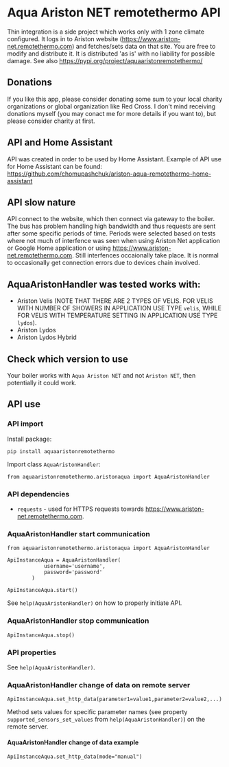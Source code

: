 # Aqua Ariston NET remotethermo API
Thin integration is a side project which works only with 1 zone climate configured. It logs in to Ariston website (https://www.ariston-net.remotethermo.com) and fetches/sets data on that site.
You are free to modify and distribute it. It is distributed 'as is' with no liability for possible damage.
See also https://pypi.org/project/aquaaristonremotethermo/

## Donations
If you like this app, please consider donating some sum to your local charity organizations or global organization like Red Cross. I don't mind receiving donations myself (you may conact me for more details if you want to), but please consider charity at first.

## API and Home Assistant
API was created in order to be used by Home Assistant. Example of API use for Home Assistant can be found: https://github.com/chomupashchuk/ariston-aqua-remotethermo-home-assistant

## API slow nature
API connect to the website, which then connect via gateway to the boiler. The bus has problem handling high bandwidth and thus requests are sent after some specific periods of time. Periods were selected based on tests where not much of interfence was seen when using Ariston Net application or Google Home application or using https://www.ariston-net.remotethermo.com. Still interfences occaionally take place. It is normal to occasionally get connection errors due to devices chain involved.


## AquaAristonHandler was tested works with:
  - Ariston Velis (NOTE THAT THERE ARE 2 TYPES OF VELIS. FOR VELIS WITH NUMBER OF SHOWERS IN APPLICATION USE TYPE `velis`, WHILE FOR VELIS WITH TEMPERATURE SETTING IN APPLICATION USE TYPE `lydos`).
  - Ariston Lydos
  - Ariston Lydos Hybrid

## Check which version to use
Your boiler works with `Aqua Ariston NET` and not `Ariston NET`, then potentially it could work.

## API use
### API import
Install package:
```
pip install aquaaristonremotethermo
```
Import class `AquaAristonHandler`:
```
from aquaaristonremotethermo.aristonaqua import AquaAristonHandler
```

### API dependencies
  - `requests` - used for HTTPS requests towards https://www.ariston-net.remotethermo.com.
  

### AquaAristonHandler start communication
```
from aquaaristonremotethermo.aristonaqua import AquaAristonHandler

ApiInstanceAqua = AquaAristonHandler(
            username='username',
            password='password'
        )

ApiInstanceAqua.start()
```
See `help(AquaAristonHandler)` on how to properly initiate API.


### AquaAristonHandler stop communication
```
ApiInstanceAqua.stop()
```

### API properties
See `help(AquaAristonHandler)`.


### AquaAristonHandler change of data on remote server
```
ApiInstanceAqua.set_http_data(parameter1=value1,parameter2=value2,...)
```
Method sets values for specific parameter names (see property `supported_sensors_set_values` from `help(AquaAristonHandler)`) on the remote server.

#### AquaAristonHandler change of data example
```
ApiInstanceAqua.set_http_data(mode="manual")
```
